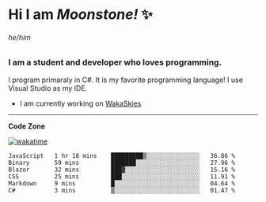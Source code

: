 
<!--
**MoonstoneStudios/MoonstoneStudios** is a ✨ _special_ ✨ repository because its `README.md` (this file) appears on your GitHub profile.

Here are some ideas to get you started:

- 🔭 I’m currently working on ...
- 🌱 I’m currently learning ...
- 👯 I’m looking to collaborate on ...
- 🤔 I’m looking for help with ...
- 💬 Ask me about ...
- 📫 How to reach me: ...
- 😄 Pronouns: ...
- ⚡ Fun fact: ...
-->

# Hi I am _Moonstone!_  ✨
###### he/him
### I am a student and developer who loves programming.

I program primaraly in C#. It is my favorite programming language! I use Visual Studio as my IDE.

- I am currently working on [WakaSkies](https://github.com/MoonstoneStudios/WakaSkies)

---

**Code Zone**


[![wakatime](https://wakatime.com/badge/user/35c755da-7226-42ef-89f9-892c03fbcf7e.svg?style=for-the-badge)](https://wakatime.com/@35c755da-7226-42ef-89f9-892c03fbcf7e)
<!--START_SECTION:waka-->

```text
JavaScript   1 hr 18 mins    █████████▒░░░░░░░░░░░░░░░   36.86 %
Binary       59 mins         ███████░░░░░░░░░░░░░░░░░░   27.96 %
Blazor       32 mins         ███▓░░░░░░░░░░░░░░░░░░░░░   15.16 %
CSS          25 mins         ███░░░░░░░░░░░░░░░░░░░░░░   11.91 %
Markdown     9 mins          █░░░░░░░░░░░░░░░░░░░░░░░░   04.64 %
C#           3 mins          ▒░░░░░░░░░░░░░░░░░░░░░░░░   01.47 %
```

<!--END_SECTION:waka-->
